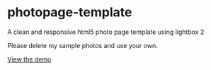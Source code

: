 photopage-template
==================

A clean and responsive html5 photo page template using lightbox 2

Please delete my sample photos and use your own.

[View the demo](http://sc137.github.io/photopage-template/index.html)
